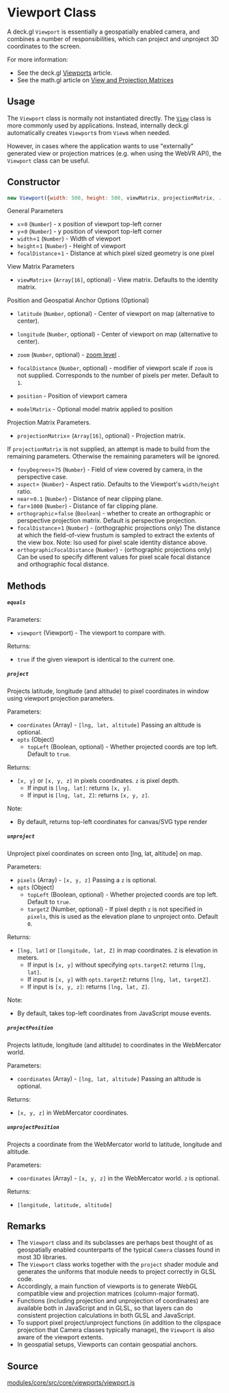 # Viewport Class

A deck.gl `Viewport` is essentially a geospatially enabled camera, and combines a number of responsibilities, which can project and unproject 3D coordinates to the screen.

For more information:

* See the deck.gl [Viewports](/docs/developer-guide/viewports.md) article.
* See the math.gl article on [View and Projection Matrices](https://uber-web.github.io/math.gl/#/documentation/articles/view-and-projection-matrices)


## Usage

The `Viewport` class is normally not instantiated directly. The [`View`](/docs/api-reference/view.md) class is more commonly used by applications. Instead, internally deck.gl automatically creates `Viewport`s from `View`s when needed.

However, in cases where the application wants to use "externally" generated view or projection matrices (e.g. when using the WebVR API), the `Viewport` class can be useful.


## Constructor

```js
new Viewport({width: 500, height: 500, viewMatrix, projectionMatrix, ...});
```

General Parameters

* `x`=`0` (`Number`) - x position of viewport top-left corner
* `y`=`0` (`Number`) - y position of viewport top-left corner
* `width`=`1` (`Number`) - Width of viewport
* `height`=`1` (`Number`) - Height of viewport
* `focalDistance`=`1` - Distance at which pixel sized geometry is one pixel

View Matrix Parameters

* `viewMatrix`= (`Array[16]`, optional) - View matrix. Defaults to the identity matrix.

Position and Geospatial Anchor Options (Optional)

* `latitude` (`Number`, optional) - Center of viewport on map (alternative to center).
* `longitude` (`Number`, optional) - Center of viewport on map (alternative to center).
* `zoom` (`Number`, optional) - [zoom level](https://wiki.openstreetmap.org/wiki/Zoom_levels) .
* `focalDistance` (`Number`, optional) - modifier of viewport scale if `zoom` is not supplied. Corresponds to the number of pixels per meter. Default to `1`.

* `position` - Position of viewport camera
* `modelMatrix` - Optional model matrix applied to position

Projection Matrix Parameters.

* `projectionMatrix`= (`Array[16]`, optional) - Projection matrix.

If `projectionMatrix` is not supplied, an attempt is made to build from the remaining parameters. Otherwise the remaining parameters will be ignored.

* `fovyDegrees`=`75` (`Number`) - Field of view covered by camera, in the perspective case.
* `aspect`= (`Number`) - Aspect ratio. Defaults to the Viewport's `width/height` ratio.
* `near`=`0.1` (`Number`) - Distance of near clipping plane.
* `far`=`1000` (`Number`) - Distance of far clipping plane.
* `orthographic`=`false` (`Boolean`) - whether to create an orthographic or perspective projection matrix. Default is perspective projection.
* `focalDistance`=`1` (`Number`) - (orthographic projections only) The distance at which the field-of-view frustum is sampled to extract the extents of the view box. Note: lso used for pixel scale identity distance above.
* `orthographicFocalDistance` (`Number`) - (orthographic projections only) Can be used to specify different values for pixel scale focal distance and orthographic focal distance.


## Methods

##### `equals`

Parameters:

* `viewport` (Viewport) - The viewport to compare with.

Returns:

* `true` if the given viewport is identical to the current one.


##### `project`

Projects latitude, longitude (and altitude) to pixel coordinates in window using
viewport projection parameters.

Parameters:

* `coordinates` (Array) - `[lng, lat, altitude]` Passing an altitude is optional.
* `opts` (Object)
  + `topLeft` (Boolean, optional) - Whether projected coords are top left. Default to `true`.

Returns:

* `[x, y]` or `[x, y, z]` in pixels coordinates. `z` is pixel depth.
  + If input is `[lng, lat]`: returns `[x, y]`.
  + If input is `[lng, lat, Z]`: returns `[x, y, z]`.

Note:

* By default, returns top-left coordinates for canvas/SVG type render


##### `unproject`

Unproject pixel coordinates on screen onto [lng, lat, altitude] on map.

Parameters:

* `pixels` (Array) - `[x, y, z]` Passing a `z` is optional.
* `opts` (Object)
  + `topLeft` (Boolean, optional) - Whether projected coords are top left. Default to `true`.
  + `targetZ` (Number, optional) - If pixel depth `z` is not specified in `pixels`, this is used as the elevation plane to unproject onto. Default `0`.

Returns:

* `[lng, lat]` or `[longitude, lat, Z]` in map coordinates. `Z` is elevation in meters.
  + If input is `[x, y]` without specifying `opts.targetZ`: returns `[lng, lat]`.
  + If input is `[x, y]` with `opts.targetZ`: returns `[lng, lat, targetZ]`.
  + If input is `[x, y, z]`: returns `[lng, lat, Z]`.

Note:

* By default, takes top-left coordinates from JavaScript mouse events.


##### `projectPosition`

Projects latitude, longitude (and altitude) to coordinates in the WebMercator world.

Parameters:

* `coordinates` (Array) - `[lng, lat, altitude]` Passing an altitude is optional.

Returns:

* `[x, y, z]` in WebMercator coordinates.


##### `unprojectPosition`

Projects a coordinate from the WebMercator world to latitude, longitude and altitude.

Parameters:

* `coordinates` (Array) - `[x, y, z]` in the WebMercator world. `z` is optional.

Returns:

* `[longitude, latitude, altitude]`


## Remarks

* The `Viewport` class and its subclasses are perhaps best thought of as geospatially enabled counterparts of the typical `Camera` classes found in most 3D libraries.
* The `Viewport` class works together with the `project` shader module and generates the uniforms that module needs to project correctly in GLSL code.
* Accordingly, a main function of viewports is to generate WebGL compatible view and projection matrices (column-major format).
* Functions (including projection and unprojection of coordinates) are available both in JavaScript and in GLSL, so that layers can do consistent projection calculations in both GLSL and JavaScript.
* To support pixel project/unproject functions (in addition to the clipspace projection that Camera classes typically manage), the `Viewport` is also aware of the viewport extents.
* In geospatial setups, Viewports can contain geospatial anchors.

## Source

[modules/core/src/core/viewports/viewport.js](https://github.com/uber/deck.gl/tree/6.4-release/modules/core/src/viewports/viewport.js)
